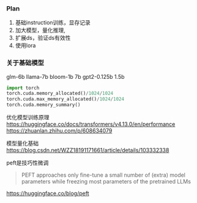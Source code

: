 
### Plan
1. 基础instruction训练，显存记录
2. 加大模型，量化推理,
3. 扩展ds，验证ds有效性
4. 使用lora

### 关于基础模型
glm-6b
llama-7b
bloom-1b 7b
gpt2-0.125b 1.5b



```python
import torch
torch.cuda.memory_allocated()/1024/1024
torch.cuda.max_memory_allocated()/1024/1024
torch.cuda.memory_summary()
```

优化模型训练原理
https://huggingface.co/docs/transformers/v4.13.0/en/performance
https://zhuanlan.zhihu.com/p/608634079


模型量化基础
https://blog.csdn.net/WZZ18191171661/article/details/103332338


peft是技巧性微调
> PEFT approaches only fine-tune a small number of (extra) model parameters while freezing most parameters of the pretrained LLMs

https://huggingface.co/blog/peft

